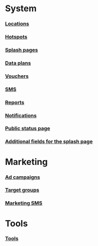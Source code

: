 # System
### [Locations](locations.md)
### [Hotspots](hotspots.md)
### [Splash pages](splash-pages.md)
### [Data plans](data-plans.md)
### [Vouchers](vouchers.md)
### [SMS](sms.md)
### [Reports](reports.md)
### [Notifications](notifications.md)
### [Public status page](status-page.md)
### [Additional fields for the splash page](additional-fields.md)

# Marketing
### [Ad campaigns](adverts.md)
### [Target groups](target-groups.md)
### [Marketing SMS](marketing-sms.md)

# Tools
### [Tools](tools.md)